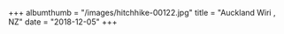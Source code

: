 +++
albumthumb = "/images/hitchhike-00122.jpg"
title = "Auckland Wiri , NZ"
date = "2018-12-05"
+++
